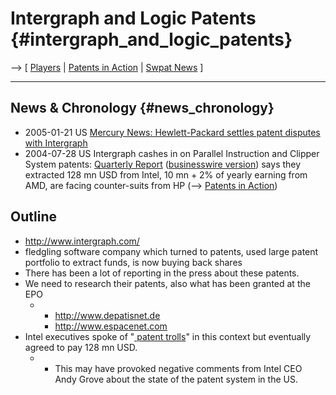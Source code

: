 # Intergraph and Logic Patents {#intergraph_and_logic_patents}

\--\> \[ [ Players](SwpatkamniEn "wikilink") \| [ Patents in
Action](SwpikxraniEn "wikilink") \| [ Swpat
News](SwpatcninoEn "wikilink") \]

------------------------------------------------------------------------

## News & Chronology {#news_chronology}

-   2005-01-21 US [Mercury News: Hewlett-Packard settles patent disputes
    with
    Intergraph](http://www.bradenton.com/mld/bradenton/business/technology/10700291.htm "wikilink")
-   2004-07-28 US Intergraph cashes in on Parallel Instruction and
    Clipper System patents: [Quarterly
    Report](http://www.intergraph.com/news/pressrelease.asp?id=468 "wikilink")
    ([businesswire
    version](http://home.businesswire.com/portal/site/google/index.jsp?ndmViewId=news_view&newsId=20040728006055&newsLang=en "wikilink"))
    says they extracted 128 mn USD from Intel, 10 mn + 2% of yearly
    earning from AMD, are facing counter-suits from HP (\--\> [ Patents
    in Action](SwpikxraniEn "wikilink"))

## Outline

-   <http://www.intergraph.com/>
-   fledgling software company which turned to patents, used large
    patent portfolio to extract funds, is now buying back shares
-   There has been a lot of reporting in the press about these patents.
-   We need to research their patents, also what has been granted at the
    EPO
    -   -   <http://www.depatisnet.de>
        -   <http://www.espacenet.com>
-   Intel executives spoke of \"[ patent
    trolls](PatentTrollsEn "wikilink")\" in this context but eventually
    agreed to pay 128 mn USD.
    -   -   This may have provoked negative comments from Intel CEO Andy
            Grove about the state of the patent system in the US.
